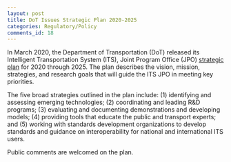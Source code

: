 ```yaml
---
layout: post
title: DoT Issues Strategic Plan 2020-2025
categories: Regulatory/Policy
comments_id: 18
---
```


In March 2020, the Department of Transportation (DoT) released its Intelligent Transportation System (ITS), Joint Program Office (JPO) [strategic plan](https://www.its.dot.gov/stratplan2020/ITSJPO_StrategicPlan_2020-2025.pdf) for 2020 through 2025.  The plan describes the vision, mission, strategies, and research goals that will guide the ITS JPO in meeting key priorities.  

The five broad strategies outlined in the plan include: (1) identifying and assessing emerging technologies; (2) coordinating and leading R&D programs; (3) evaluating and documenting demonstrations and developing models; (4) providing tools that educate the public and transport experts; and (5) working with standards development organizations to develop standards and guidance on interoperability for national and international ITS users.

Public comments are welcomed on the plan.
